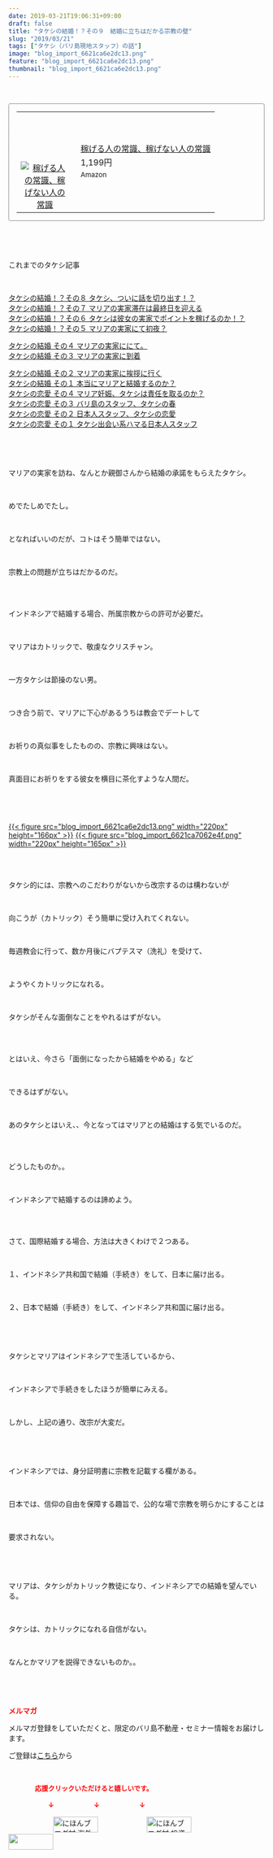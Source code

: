 ```yaml
---
date: 2019-03-21T19:06:31+09:00
draft: false
title: "タケシの結婚！？その９　結婚に立ちはだかる宗教の壁"
slug: "2019/03/21"
tags: ["タケシ（バリ島現地スタッフ）の話"]
image: "blog_import_6621ca6e2dc13.png"
feature: "blog_import_6621ca6e2dc13.png"
thumbnail: "blog_import_6621ca6e2dc13.png"
---
```

<p> </p><div contenteditable="false" style="padding: 15px; border-radius: 4px; border: 1px dotted currentColor; border-image: none;"><table border="0" cellpadding="0" cellspacing="0" style="margin: 0px; table-layout: fixed;" width="100%">	<tbody width="100%">		<tr>			<td aligin="center" style="vertical-align: middle;" width="95"><span style="text-align: center; display: block;"><a alt0="AmebaAffiliate" alt1="稼げる人の常識、稼げない人の常識" alt2="Amazon" alt3="https://images-fe.ssl-images-amazon.com/images/I/51Ft8zEBpkL._SL160_.jpg" alt4="1" href="4802110227?SubscriptionId=AKIAJLD6FH2TADXIQKDQ&amp;tag=amebablog-a2371184-22&amp;linkCode=xm2&amp;camp=2025&amp;creative=165953&amp;creativeASIN=4802110227" target="_blank"><img alt="稼げる人の常識、稼げない人の常識" border="0" data-img="affiliate" src="data:image/svg+xml;charset=utf-8,%3Csvg%20xmlns%3D%22http%3A%2F%2Fwww.w3.org%2F2000%2Fsvg%22%20title%3D%22Placeholder%20for%20Images%22%20role%3D%22presentation%22%20viewBox%3D%220%200%201%201%22%20%2F%3E" style="margin: 0px; vertical-align: middle; max-width: 95px;" data-src="https://images-fe.ssl-images-amazon.com/images/I/51Ft8zEBpkL._SL160_.jpg"/><noscript><img alt="稼げる人の常識、稼げない人の常識" border="0" data-img="affiliate" src="https://images-fe.ssl-images-amazon.com/images/I/51Ft8zEBpkL._SL160_.jpg" style="margin: 0px; vertical-align: middle; max-width: 95px;"></noscript></a></span></td>			<td style="line-height: 1.5; padding-left: 15px; vertical-align: middle;"><a alt0="AmebaAffiliate" alt1="稼げる人の常識、稼げない人の常識" alt2="Amazon" alt3="https://images-fe.ssl-images-amazon.com/images/I/51Ft8zEBpkL._SL160_.jpg" alt4="1" href="4802110227?SubscriptionId=AKIAJLD6FH2TADXIQKDQ&amp;tag=amebablog-a2371184-22&amp;linkCode=xm2&amp;camp=2025&amp;creative=165953&amp;creativeASIN=4802110227" target="_blank">稼げる人の常識、稼げない人の常識</a>			<div style="padding: 3px 0px;">1,199円</div>			<div style="font-size: 0.83em;">Amazon</div></td>		</tr>	</tbody></table></div><p> </p><p> </p><p>これまでのタケシ記事</p><p> </p><p><a href="entry-12448341375.html" target="_blank">タケシの結婚！？その８ タケシ、ついに話を切り出す！？</a><br/><a href="entry-12448336343.html" target="_blank">タケシの結婚！？その７ マリアの実家滞在は最終日を迎える</a><br/><a href="entry-12448143474.html" target="_blank">タケシの結婚！？その６ タケシは彼女の実家でポイントを稼げるのか！？</a><br/><a href="entry-12442487386.html" target="_blank">タケシの結婚！？その５ マリアの実家にて初夜？</a></p><p><a href="entry-12442132259.html" target="_blank">タケシの結婚 その４ マリアの実家ににて。</a><br/><a href="entry-12437742602.html" target="_blank">タケシの結婚 その３ マリアの実家に到着</a></p><p><a href="entry-12437529811.html" target="_blank">タケシの結婚 その２ マリアの実家に挨拶に行く</a><br/><a href="entry-12434555753.html" target="_blank">タケシの結婚 その１ 本当にマリアと結婚するのか？</a><br/><a href="entry-12434555753.html" target="_blank">タケシの恋愛 その４ マリア妊娠、タケシは責任を取るのか？</a><br/><a href="entry-12418893653.html?frm=theme" target="_blank">タケシの恋愛 その３ バリ島のスタッフ、タケシの春</a><br/><a href="entry-12418889870.html?frm=theme" target="_blank">タケシの恋愛 その２ 日本人スタッフ、タケシの恋愛</a><br/><a href="entry-12414237370.html?frm=theme" target="_blank">タケシの恋愛 その１ タケシ出会い系ハマる日本人スタッフ</a></p><p> </p><p> </p><p>マリアの実家を訪ね、なんとか親御さんから結婚の承諾をもらえたタケシ。</p><p> </p><p>めでたしめでたし。</p><p> </p><p>となればいいのだが、コトはそう簡単ではない。</p><p> </p><p>宗教上の問題が立ちはだかるのだ。</p><p> </p><p><br/>インドネシアで結婚する場合、所属宗教からの許可が必要だ。</p><p> </p><p>マリアはカトリックで、敬虔なクリスチャン。</p><p> </p><p>一方タケシは節操のない男。</p><p> </p><p>つき合う前で、マリアに下心があるうちは教会でデートして</p><p> </p><p>お祈りの真似事をしたものの、宗教に興味はない。</p><p> </p><p>真面目にお祈りをする彼女を横目に茶化すような人間だ。</p><p> </p><p> </p><p><a href="blog_import_6621ca6e2dc13.png">{{< figure src="blog_import_6621ca6e2dc13.png" width="220px" height="166px" >}}</a> <a href="blog_import_6621ca7062e4f.png">{{< figure src="blog_import_6621ca7062e4f.png" width="220px" height="165px" >}}</a></p><p> </p><p><br/>タケシ的には、宗教へのこだわりがないから改宗するのは構わないが</p><p> </p><p>向こうが（カトリック）そう簡単に受け入れてくれない。</p><p> </p><p>毎週教会に行って、数か月後にバプテスマ（洗礼）を受けて、</p><p> </p><p>ようやくカトリックになれる。</p><p> </p><p>タケシがそんな面倒なことをやれるはずがない。</p><p> </p><p><br/>とはいえ、今さら「面倒になったから結婚をやめる」など</p><p> </p><p>できるはずがない。</p><p> </p><p>あのタケシとはいえ、、今となってはマリアとの結婚はする気でいるのだ。</p><p> </p><p><br/>どうしたものか。。</p><p> </p><p>インドネシアで結婚するのは諦めよう。</p><p> </p><p><br/>さて、国際結婚する場合、方法は大きくわけで２つある。</p><p> </p><p>１、インドネシア共和国で結婚（手続き）をして、日本に届け出る。</p><p> </p><p>２、日本で結婚（手続き）をして、インドネシア共和国に届け出る。</p><p> </p><p> </p><p>タケシとマリアはインドネシアで生活しているから、</p><p> </p><p>インドネシアで手続きをしたほうが簡単にみえる。</p><p> </p><p>しかし、上記の通り、改宗が大変だ。</p><p> </p><p> </p><p>インドネシアでは、身分証明書に宗教を記載する欄がある。</p><p> </p><p>日本では、信仰の自由を保障する趣旨で、公的な場で宗教を明らかにすることは</p><p> </p><p>要求されない。</p><p> </p><p> </p><p>マリアは、タケシがカトリック教徒になり、インドネシアでの結婚を望んでいる。</p><p> </p><p>タケシは、カトリックになれる自信がない。</p><p> </p><p>なんとかマリアを説得できないものか。。</p><p> </p><p> </p><p><span style="font-weight: bold;"><span style="color: rgb(255, 0, 0);">メルマガ</span></span></p><p>メルマガ登録をしていただくと、限定のバリ島不動産・セミナー情報をお届けします。</p><p>ご登録は<a href="f9eeVI" target="_blank">こちら</a>から</p><p style="text-align: center;"> </p><p><font color="#ff0000" size="2"><strong>　　　　応援クリックいただけると嬉しいです。</strong></font></p><p><font color="#ff0000" size="2"><strong>　　　　　　↓　　　　　　↓　　　　　　↓</strong></font></p><p><a href="ranking.html?p_cid=01260127" id="&amp;blogmura_banner"><img alt="にほんブログ村 海外生活ブログ バリ島情報へ" border="0" height="31" src="data:image/svg+xml;charset=utf-8,%3Csvg%20xmlns%3D%22http%3A%2F%2Fwww.w3.org%2F2000%2Fsvg%22%20title%3D%22Placeholder%20for%20Images%22%20role%3D%22presentation%22%20viewBox%3D%220%200%2088%2031%22%20%2F%3E" width="88" data-src="//overseas.blogmura.com/bali/img/bali88_31.gif" style="aspect-ratio: auto 88 / 31;"/><noscript><img alt="にほんブログ村 海外生活ブログ バリ島情報へ" border="0" height="31" src="//overseas.blogmura.com/bali/img/bali88_31.gif" width="88"></noscript></a>  <a href="ranking.html?p_cid=01260127" id="&amp;blogmura_banner"><img alt="にほんブログ村 投資ブログ 不動産投資へ" border="0" height="31" src="data:image/svg+xml;charset=utf-8,%3Csvg%20xmlns%3D%22http%3A%2F%2Fwww.w3.org%2F2000%2Fsvg%22%20title%3D%22Placeholder%20for%20Images%22%20role%3D%22presentation%22%20viewBox%3D%220%200%2088%2031%22%20%2F%3E" width="88" data-src="//investment.blogmura.com/hudousantoushi/img/hudousantoushi88_31.gif" style="aspect-ratio: auto 88 / 31;"/><noscript><img alt="にほんブログ村 投資ブログ 不動産投資へ" border="0" height="31" src="//investment.blogmura.com/hudousantoushi/img/hudousantoushi88_31.gif" width="88"></noscript></a> <a href="link.php?1804582" title="人気ブログランキングへ"><img border="0" height="31" src="data:image/svg+xml;charset=utf-8,%3Csvg%20xmlns%3D%22http%3A%2F%2Fwww.w3.org%2F2000%2Fsvg%22%20title%3D%22Placeholder%20for%20Images%22%20role%3D%22presentation%22%20viewBox%3D%220%200%2088%2031%22%20%2F%3E" width="88" data-src="https://blog.with2.net/img/banner/banner_22.gif" style="aspect-ratio: auto 88 / 31;"/><noscript><img border="0" height="31" src="https://blog.with2.net/img/banner/banner_22.gif" width="88"></noscript></a></p><p> </p>

